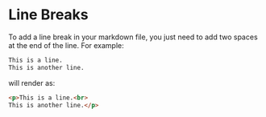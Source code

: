 # Line Breaks

To add a line break in your markdown file, you just need to add two spaces at the end of the line. For example:

```markdown
This is a line.
This is another line.
```

will render as:
```markdown
<p>This is a line.<br>
This is another line.</p>
```